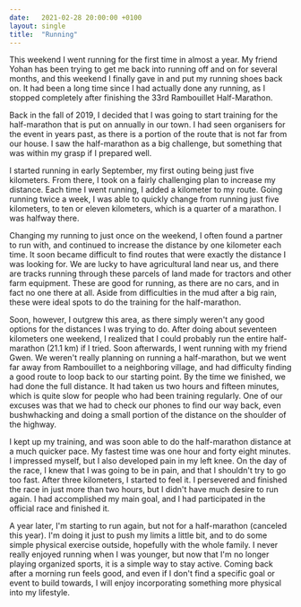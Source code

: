 ```yaml
---
date:   2021-02-28 20:00:00 +0100
layout: single
title:  "Running"
---
```

This weekend I went running for the first time in almost a year. My friend Yohan has been trying to get me back into running off and on for several months, and this weekend I finally gave in and put my running shoes back on. It had been a long time since I had actually done any running, as I stopped completely after finishing the 33rd Rambouillet Half-Marathon.

Back in the fall of 2019, I decided that I was going to start training for the half-marathon that is put on annually in our town. I had seen organisers for the event in years past, as there is a portion of the route that is not far from our house. I saw the half-marathon as a big challenge, but something that was within my grasp if I prepared well.

I started running in early September, my first outing being just five kilometers. From there, I took on a fairly challenging plan to increase my distance. Each time I went running, I added a kilometer to my route. Going running twice a week, I was able to quickly change from running just five kilometers, to ten or eleven kilometers, which is a quarter of a marathon. I was halfway there.

Changing my running to just once on the weekend, I often found a partner to run with, and continued to increase the distance by one kilometer each time. It soon became difficult to find routes that were exactly the distance I was looking for. We are lucky to have agricultural land near us, and there are tracks running through these parcels of land made for tractors and other farm equipment. These are good for running, as there are no cars, and in fact no one there at all. Aside from difficulties in the mud after a big rain, these were ideal spots to do the training for the half-marathon.

Soon, however, I outgrew this area, as there simply weren't any good options for the distances I was trying to do. After doing about seventeen kilometers one weekend, I realized that I could probably run the entire half-marathon (21.1 km) if I tried. Soon afterwards, I went running with my friend Gwen. We weren't really planning on running a half-marathon, but we went far away from Rambouillet to a neighboring village, and had difficulty finding a good route to loop back to our starting point. By the time we finished, we had done the full distance. It had taken us two hours and fifteen minutes, which is quite slow for people who had been training regularly. One of our excuses was that we had to check our phones to find our way back, even bushwhacking and doing a small portion of the distance on the shoulder of the highway.

I kept up my training, and was soon able to do the half-marathon distance at a much quicker pace. My fastest time was one hour and forty eight minutes. I impressed myself, but I also developed pain in my left knee. On the day of the race, I knew that I was going to be in pain, and that I shouldn't try to go too fast. After three kilometers, I started to feel it. I persevered and finished the race in just more than two hours, but I didn't have much desire to run again. I had accomplished my main goal, and I had participated in the official race and finished it.

A year later, I'm starting to run again, but not for a half-marathon (canceled this year). I'm doing it just to push my limits a little bit, and to do some simple physical exercise outside, hopefully with the whole family. I never really enjoyed running when I was younger, but now that I'm no longer playing organized sports, it is a simple way to stay active. Coming back after a morning run feels good, and even if I don't find a specific goal or event to build towards, I will enjoy incorporating something more physical into my lifestyle.